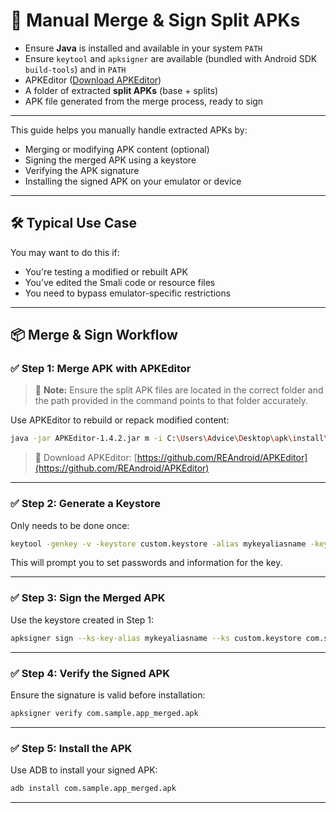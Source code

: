 <!-- Guide for manually merging, signing, and installing APKs -->

# 🔧 Manual Merge & Sign Split APKs

- Ensure **Java** is installed and available in your system `PATH`
- Ensure `keytool` and `apksigner` are available (bundled with Android SDK `build-tools`) and in `PATH`
- APKEditor ([Download APKEditor](https://github.com/REAndroid/APKEditor))
- A folder of extracted **split APKs** (base + splits)
- APK file generated from the merge process, ready to sign


---

This guide helps you manually handle extracted APKs by:

- Merging or modifying APK content (optional)
- Signing the merged APK using a keystore
- Verifying the APK signature
- Installing the signed APK on your emulator or device

---

## 🛠️ Typical Use Case

You may want to do this if:

- You're testing a modified or rebuilt APK
- You’ve edited the Smali code or resource files
- You need to bypass emulator-specific restrictions

---

## 📦 Merge & Sign Workflow

### ✅ Step 1: Merge APK with APKEditor

> 📁 **Note:** Ensure the split APK files are located in the correct folder and the path provided in the command points to that folder accurately.

Use APKEditor to rebuild or repack modified content:

```bash
java -jar APKEditor-1.4.2.jar m -i C:\Users\Advice\Desktop\apk\install\output_apks\com.sample.app
```

> 🔗 Download APKEditor: [https://github.com/REAndroid/APKEditor](https://github.com/REAndroid/APKEditor)

---

### ✅ Step 2: Generate a Keystore

Only needs to be done once:

```bash
keytool -genkey -v -keystore custom.keystore -alias mykeyaliasname -keyalg RSA -keysize 2048 -validity 10000
```

This will prompt you to set passwords and information for the key.

---

### ✅ Step 3: Sign the Merged APK

Use the keystore created in Step 1:

```bash
apksigner sign --ks-key-alias mykeyaliasname --ks custom.keystore com.sample.app_merged.apk
```

---

### ✅ Step 4: Verify the Signed APK

Ensure the signature is valid before installation:

```bash
apksigner verify com.sample.app_merged.apk
```

---


### ✅ Step 5: Install the APK

Use ADB to install your signed APK:

```bash
adb install com.sample.app_merged.apk
```

---
